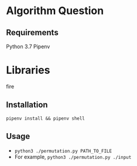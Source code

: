 # Algorithm Question

## Requirements
  Python 3.7
  Pipenv

# Libraries
  fire

## Installation
  `pipenv install && pipenv shell`

## Usage
  * `python3 ./permutation.py PATH_TO_FILE`
  * For example, `python3 ./permutation.py ./input`
  
